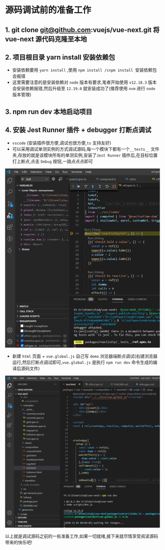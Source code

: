 # 源码调试前的准备工作
## 1. git clone git@github.com:vuejs/vue-next.git 将 vue-next 源代码克隆至本地

## 2. 项目根目录 yarn install 安装依赖包
* 安装依赖要用 `yarn install` ,使用 `npm install /cnpm install `安装依赖包会报错
* 这里需要注意的是安装依赖对 `node` 版本有要求,笔者开始使用 `v12.18.3` 版本会安装依赖报错,然后升级至 `12.19.0` 就安装成功了(推荐使用 `nvm` 进行 `node` 版本管理)

## 3. npm run dev 本地启动项目

## 4. 安装 Jest Runner 插件 + debugger 打断点调试

* `vscode` (安装插件很方便,调试也很方便,`ts` 支持友好)
* 可以采用调试单测实例的方式调试源码,每一个模块下都有一个`__tests__` 文件夹,存放的就是该模块所有的单测实例,安装了`Jest Runner` 插件后,在目标位置打上断点,点击 `Debug` 按钮,一路点点点即可

![单测实例调试](https://github.com/HUYIJUNCODING/vue-next-analysis/blob/master/doc/assets/debugger.png)

* 新建 `html` 页面 + `vue.global.js` 自己写 `demo` 浏览器端断点调试(右键浏览器运行,然后打断点调试即可,`vue.global.js` 是执行 `npm run dev` 命令生成的编译后源码文件)

![浏览器端demo调试](https://github.com/HUYIJUNCODING/vue-next-analysis/blob/master/doc/assets/debugger2.png)


以上就是调试源码之前的一些准备工作,如果一切就绪,接下来就尽情享受阅读源码带来的快乐吧!
